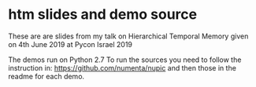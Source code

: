 # htm slides and demo source  

These are are slides from my talk on Hierarchical Temporal Memory
given on 4th June 2019 at Pycon Israel 2019

The demos run on Python 2.7
To run the sources you need to follow the instruction in: https://github.com/numenta/nupic and then those in the readme for each demo.


